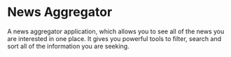 # News Aggregator

A news aggregator application, which allows you to see all of the news you are interested in one place. It gives you powerful tools to filter, search and sort all of the information you are seeking.